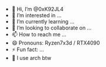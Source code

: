 - 👋 Hi, I’m @0xK92JL4
- 👀 I’m interested in ...
- 🌱 I’m currently learning ...
- 💞️ I’m looking to collaborate on ...
- 📫 How to reach me ...
- 😄 Pronouns: Ryzen7x3d / RTX4090
- ⚡ Fun fact: ...
- 🗿 I use arch btw

<!---
0xK92JL4/0xK92JL4 is a ✨ special ✨ repository because its `README.md` (this file) appears on your GitHub profile.
You can click the Preview link to take a look at your changes.
--->
